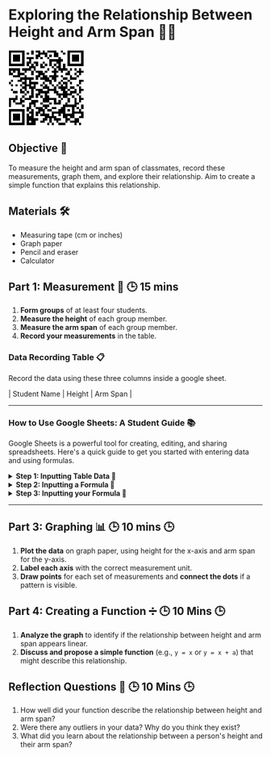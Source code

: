 # Exploring the Relationship Between Height and Arm Span 📏🤲

![qr_link](qr_link.png)

## Objective 🎯
To measure the height and arm span of classmates, record these measurements, graph them, and explore their relationship. Aim to create a simple function that explains this relationship.

## Materials 🛠️
- Measuring tape (cm or inches)
- Graph paper
- Pencil and eraser
- Calculator

## Part 1: Measurement 📐  🕒 15 mins 
1. **Form groups** of at least four students. 
2. **Measure the height** of each group member. 
3. **Measure the arm span** of each group member. 
4. **Record your measurements** in the table. 

### Data Recording Table 📋
Record the data using these three columns inside a google sheet. 

| Student Name | Height | Arm Span |

---

### How to Use Google Sheets: A Student Guide 📚

Google Sheets is a powerful tool for creating, editing, and sharing spreadsheets. Here's a quick guide to get you started with entering data and using formulas.

<details>
<summary><strong>Step 1: Inputting Table Data 📝</strong></summary>

1. **Open Google Sheets**: Go to [Google Sheets](https://sheets.google.com) and either start a new spreadsheet or open an existing one.
2. **Select a Cell**: Click on the cell where you want to start entering data (e.g., A1).
3. **Type Your Data**: Just start typing. Press `Enter` to move down to the next row or `Tab` to move to the next column.
4. **Fill Down or Across**: To quickly copy data or formulas, select the cell with the content you want to copy, hover over the small square at the bottom right corner of the cell (the fill handle), and drag it down or across.

</details>

<details>
<summary><strong>Step 2: Inputting a Formula 🔢 </strong></summary>

1. **Select a Cell for Your Formula**: Click on the cell where you want the result of the formula to appear.
2. **Start with an Equals Sign**: Every formula begins with an equals sign (`=`). This tells Google Sheets that what follows is a formula.
3. **Type Your Formula**: After the equals sign, type your formula. For example, to sum numbers in cells A1 through A5, you would type `=SUM(A1:A5)`.
4. **Press Enter**: Once you've typed your formula, press `Enter` to run it. The cell will now display the result.

</details>

<details>
<summary><strong>Step 3: Inputting your Formula 🔢</strong></summary>
  
## Direct Linear Formula 📈

If you're armed with the slope (`m`) and y-intercept (`b`) of your linear relationship, crafting the formula is a breeze:

<code><pre>
[ y = mx + b \]

Where:
- `y` 🎯 is the dependent variable (the value you're solving for),
- `m` ⬆️ is the slope of the line (how much `y` changes for a one-unit change in `x`),
- `x` 📊 is the independent variable,
- `b` 🚩 is the y-intercept (the value of `y` when `x` is 0).

</pre></code>

### Example:

Suppose you have a dataset where:
- **x** (independent variable) represents hours studied 📚,
- **y** (dependent variable) represents the exam score 📝,
- and you know that for every hour studied, the exam score increases by 5 points (slope = 5), and the base score (y-intercept) is 50 points.

To calculate the exam score based on hours studied, you would input the following formula in Google Sheets:

<pre><code>=5 * A2 + 50 </code></pre>


</details>


---



## Part 3: Graphing 📊 🕒 10 mins 🕒
1. **Plot the data** on graph paper, using height for the x-axis and arm span for the y-axis. 
2. **Label each axis** with the correct measurement unit. 
3. **Draw points** for each set of measurements and **connect the dots** if a pattern is visible. 

## Part 4: Creating a Function ➗ 🕒 10 Mins 🕒
1. **Analyze the graph** to identify if the relationship between height and arm span appears linear.
2. **Discuss and propose a simple function** (e.g., `y = x` or `y = x + a`) that might describe this relationship. 

## Reflection Questions 🤔 🕒 10 Mins 🕒
1. How well did your function describe the relationship between height and arm span?
2. Were there any outliers in your data? Why do you think they exist?
3. What did you learn about the relationship between a person's height and their arm span?

